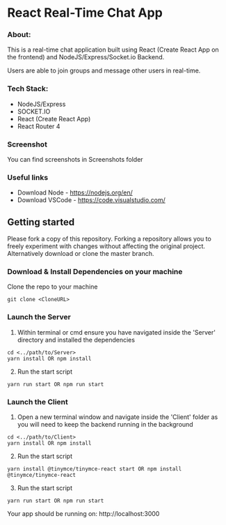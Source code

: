# React Real-Time Chat App


### About:

This is a real-time chat application built using React (Create React App on the frontend) and NodeJS/Express/Socket.io Backend.

Users are able to join groups and message other users in real-time.

### Tech Stack:

* NodeJS/Express
* SOCKET.IO
* React (Create React App)
* React Router 4

### Screenshot
You can find screenshots in Screenshots folder
<!--
<p align="center">
<h5>New User-1 Joining</h5>
    <img style="height:200px;width:200px;" src="https://drive.google.com/file/d/1PFXxcfpBQpU_S0KajGGl_qUoy7k0_gJF/view?usp=share_link">  
</p>-->






### Useful links

* Download Node - https://nodejs.org/en/
* Download VSCode - https://code.visualstudio.com/

## Getting started

Please fork a copy of this repository. Forking a repository allows you to freely experiment with changes without affecting the original project. Alternatively download or clone the master branch.

### Download & Install Dependencies on your machine 

Clone the repo to your machine 

```
git clone <CloneURL>
```

### Launch the Server

1)	Within terminal or cmd ensure you have navigated inside the 'Server' directory and installed the dependencies

```
cd <../path/to/Server> 
yarn install OR npm install
```

2) Run the start script

``` 
yarn run start OR npm run start
```

### Launch the Client

1) Open a new terminal window and navigate inside the 'Client' folder as you will need to keep the backend running in the background

```
cd <../path/to/Client> 
yarn install OR npm install
```

2) Run the start script

``` 
yarn install @tinymce/tinymce-react start OR npm install @tinymce/tinymce-react
```

3) Run the start script

``` 
yarn run start OR npm run start
```


Your app should be running on: http://localhost:3000
